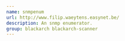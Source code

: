```yaml
---
name: snmpenum
url: http://www.filip.waeytens.easynet.be/
description: An snmp enumerator.
group: blackarch blackarch-scanner
---
```

